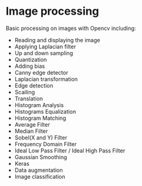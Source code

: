 # Image processing
Basic processing on images with Opencv including: 
  * Reading and displaying the image
  * Applying Laplacian filter
  * Up and down sampling
  * Quantization
  * Adding bias
  * Canny edge detector
  * Laplacian transformation
  * Edge detection
  * Scailing
  * Translation
  * Histogram Analysis
  * Histograms Equalization
  * Histogram Matching
  * Average Filter
  * Median Filter
  * Sobel(X and Y) Filter
  * Frequency Domain Filter
  * Ideal Low Pass Filter / Ideal High Pass Filter
  * Gaussian Smoothing
  * Keras
  * Data augmentation
  * Image classification

